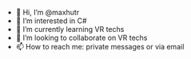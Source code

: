 - 👋 Hi, I’m @maxhutr
- 👀 I’m interested in C#
- 🌱 I’m currently learning VR techs
- 💞️ I’m looking to collaborate on VR techs
- 📫 How to reach me: private messages or via email
